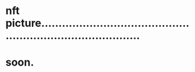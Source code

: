 # nft picture..................................................................................
# soon.
